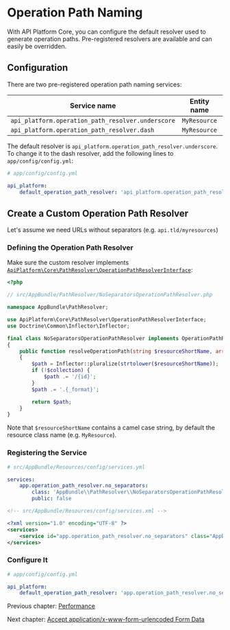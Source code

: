 # Operation Path Naming

With API Platform Core, you can configure the default resolver used to generate operation paths.
Pre-registered resolvers are available and can easily be overridden.

## Configuration

There are two pre-registered operation path naming services:

Service name                                      | Entity name  | Path result
--------------------------------------------------|--------------|----------------
`api_platform.operation_path_resolver.underscore` | `MyResource` | `/my_resources`
`api_platform.operation_path_resolver.dash`       | `MyResource` | `/my-resources`

The default resolver is `api_platform.operation_path_resolver.underscore`.
To change it to the dash resolver, add the following lines to `app/config/config.yml`:

```yaml
# app/config/config.yml

api_platform:
    default_operation_path_resolver: 'api_platform.operation_path_resolver.dash'
```

## Create a Custom Operation Path Resolver

Let's assume we need URLs without separators (e.g. `api.tld/myresources`)

### Defining the Operation Path Resolver

Make sure the custom resolver implements [`ApiPlatform\Core\PathResolver\OperationPathResolverInterface`](https://github.com/api-platform/core/blob/master/src/PathResolver/OperationPathResolverInterface.php):

```php
<?php

// src/AppBundle/PathResolver/NoSeparatorsOperationPathResolver.php

namespace AppBundle\PathResolver;

use ApiPlatform\Core\PathResolver\OperationPathResolverInterface;
use Doctrine\Common\Inflector\Inflector;

final class NoSeparatorsOperationPathResolver implements OperationPathResolverInterface
{
    public function resolveOperationPath(string $resourceShortName, array $operation, bool $collection) : string
    {
        $path = Inflector::pluralize(strtolower($resourceShortName));
        if (!$collection) {
            $path .= '/{id}';
        }
        $path .= '.{_format}';

        return $path;
    }
}
```

Note that `$resourceShortName` contains a camel case string, by default the resource class name (e.g. `MyResource`).

### Registering the Service

<configurations>

```yaml
# src/AppBundle/Resources/config/services.yml

services:
    app.operation_path_resolver.no_separators:
        class: 'AppBundle\\PathResolver\\NoSeparatorsOperationPathResolver'
        public: false
```

```xml
<!-- src/AppBundle/Resources/config/services.xml -->

<?xml version="1.0" encoding="UTF-8" ?>
<services>
    <service id="app.operation_path_resolver.no_separators" class="AppBundle\PathResolver\NoSeparatorsOperationPathResolver" public="false" />
</services>
```

</configurations>

### Configure It

```yaml
# app/config/config.yml

api_platform:
    default_operation_path_resolver: 'app.operation_path_resolver.no_separators'
```

Previous chapter: [Performance](performance.md)

Next chapter: [Accept application/x-www-form-urlencoded Form Data](form-data.md)

